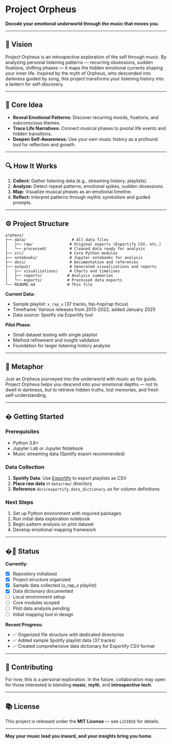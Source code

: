 # Project Orpheus

**Decode your emotional underworld through the music that moves you.**

---

## 📜 Vision

Project Orpheus is an introspective exploration of the self through music. By analyzing personal listening patterns — recurring obsessions, sudden fixations, shifting phases — it maps the hidden emotional currents shaping your inner life. Inspired by the myth of Orpheus, who descended into darkness guided by song, this project transforms your listening history into a lantern for self-discovery.

---

## 🎻 Core Idea

- **Reveal Emotional Patterns:** Discover recurring moods, fixations, and subconscious themes.
- **Trace Life Narratives:** Connect musical phases to pivotal life events and hidden transitions.
- **Deepen Self-Awareness:** Use your own music history as a profound tool for reflection and growth.

---

## 🔍 How It Works

1. **Collect:** Gather listening data (e.g., streaming history, playlists).
2. **Analyze:** Detect repeat patterns, emotional spikes, sudden obsessions.
3. **Map:** Visualize musical phases as an emotional timeline.
4. **Reflect:** Interpret patterns through mythic symbolism and guided prompts.

---

## ⚙️ Project Structure

```
orpheus/
├── data/                    # All data files
│   ├── raw/                # Original exports (Exportify CSV, etc.)
│   └── processed/          # Cleaned data ready for analysis
├── src/                    # Core Python modules
├── notebooks/              # Jupyter notebooks for analysis
├── docs/                   # Documentation and references
├── output/                 # Generated visualizations and reports
│   ├── visualizations/     # Charts and timelines
│   ├── reports/           # Analysis summaries
│   └── exports/           # Processed data exports
└── README.md              # This file
```

**Current Data:**
- Sample playlist: `x_rap_x` (37 tracks, hip-hop/rap focus)
- Timeframe: Various releases from 2013-2022, added January 2025
- Data source: Spotify via Exportify tool

**Pilot Phase:**
- Small dataset testing with single playlist
- Method refinement and insight validation
- Foundation for larger listening history analysis

---

## 🌙 Metaphor

Just as Orpheus journeyed into the underworld with music as his guide, Project Orpheus helps you descend into your emotional depths — not to dwell in darkness, but to retrieve hidden truths, lost memories, and fresh self-understanding.

---

## � Getting Started

### Prerequisites
- Python 3.8+
- Jupyter Lab or Jupyter Notebook
- Music streaming data (Spotify export recommended)

### Data Collection
1. **Spotify Data**: Use [Exportify](https://github.com/watsonbox/exportify) to export playlists as CSV
2. **Place raw data** in `data/raw/` directory
3. **Reference** `docs/exportify_data_dictionary.md` for column definitions

### Next Steps
1. Set up Python environment with required packages
2. Run initial data exploration notebook
3. Begin pattern analysis on pilot dataset
4. Develop emotional mapping framework

---

## �🚧 Status

**Currently:**  
- [x] Repository initialized  
- [x] Project structure organized
- [x] Sample data collected (x_rap_x playlist)
- [x] Data dictionary documented  
- [ ] Local environment setup  
- [ ] Core modules scoped  
- [ ] Pilot data analysis pending  
- [ ] Initial mapping tool in design

**Recent Progress:**
- ✅ Organized file structure with dedicated directories
- ✅ Added sample Spotify playlist data (37 tracks)
- ✅ Created comprehensive data dictionary for Exportify CSV format

---

## 🤝 Contributing

For now, this is a personal exploration. In the future, collaboration may open for those interested in blending **music**, **myth**, and **introspective tech**.

---

## 📚 License

This project is released under the **MIT License** — see `LICENSE` for details.

---

**May your music lead you inward, and your insights bring you home.**
